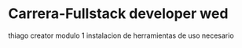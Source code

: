 # Carrera-Fullstack developer wed
thiago creator
modulo 1 instalacion de herramientas de uso necesario
